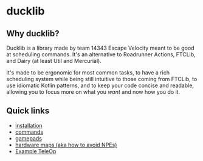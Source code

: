 # ducklib

## Why ducklib?

Ducklib is a library made by team 14343 Escape Velocity meant to be good at scheduling commands.
It's an alternative to Roadrunner Actions, FTCLib, and Dairy (at least Util and Mercurial).

It's made to be ergonomic for most common tasks,
to have a rich scheduling system while being still intuitive to those coming from FTCLib,
to use idiomatic Kotlin patterns,
and to keep your code concise and readable,
allowing you to focus more on what you *want* and now how you do it.

## Quick links

* [installation](/installation.md)
* [commands](/Commands/introduction.md)
* [gamepads](/FTC/gamepad.md)
* [hardware maps (aka how to avoid NPEs)](/FTC/hardware_map.md)
* [Example TeleOp](/example_teleop.md)
